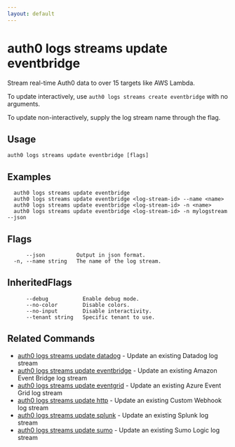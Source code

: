 ```yaml
---
layout: default
---
```

# auth0 logs streams update eventbridge

Stream real-time Auth0 data to over 15 targets like AWS Lambda.

To update interactively, use `auth0 logs streams create eventbridge` with no arguments.

To update non-interactively, supply the log stream name through the flag.

## Usage
```
auth0 logs streams update eventbridge [flags]
```

## Examples

```
  auth0 logs streams update eventbridge
  auth0 logs streams update eventbridge <log-stream-id> --name <name>
  auth0 logs streams update eventbridge <log-stream-id> -n <name>
  auth0 logs streams update eventbridge <log-stream-id> -n mylogstream --json
```


## Flags

```
      --json          Output in json format.
  -n, --name string   The name of the log stream.
```


## InheritedFlags

```
      --debug           Enable debug mode.
      --no-color        Disable colors.
      --no-input        Disable interactivity.
      --tenant string   Specific tenant to use.
```


## Related Commands

- [auth0 logs streams update datadog](auth0_logs_streams_update_datadog.md) - Update an existing Datadog log stream
- [auth0 logs streams update eventbridge](auth0_logs_streams_update_eventbridge.md) - Update an existing Amazon Event Bridge log stream
- [auth0 logs streams update eventgrid](auth0_logs_streams_update_eventgrid.md) - Update an existing Azure Event Grid log stream
- [auth0 logs streams update http](auth0_logs_streams_update_http.md) - Update an existing Custom Webhook log stream
- [auth0 logs streams update splunk](auth0_logs_streams_update_splunk.md) - Update an existing Splunk log stream
- [auth0 logs streams update sumo](auth0_logs_streams_update_sumo.md) - Update an existing Sumo Logic log stream


